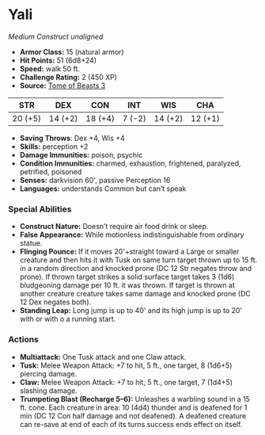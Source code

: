 # Yali

*Medium* *Construct* *unaligned*

- **Armor Class:** 15 (natural armor)
- **Hit Points:** 51 (6d8+24)
- **Speed:** walk 50 ft.
- **Challenge Rating:** 2 (450 XP)
- **Source:** [Tome of Beasts 3](https://koboldpress.com/kpstore/product/tome-of-beasts-2-for-5th-edition/)

| STR | DEX | CON | INT | WIS | CHA |
| --- | --- | --- | --- | --- | --- |
| 20 (+5) | 14 (+2) | 18 (+4) | 7 (-2) | 14 (+2) | 12 (+1) |

- **Saving Throws**: Dex +4, Wis +4
- **Skills:** perception +2
- **Damage Immunities:** poison, psychic
- **Condition Immunities:** charmed, exhaustion, frightened, paralyzed, petrified, poisoned
- **Senses:** darkvision 60', passive Perception 16
- **Languages:** understands Common but can’t speak
### Special Abilities
- **Construct Nature:** Doesn’t require air food drink or sleep.
- **False Appearance:** While motionless indistinguishable from ordinary statue.
- **Flinging Pounce:** If it moves 20'+straight toward a Large or smaller creature and then hits it with Tusk on same turn target thrown up to 15 ft. in a random direction and knocked prone (DC 12 Str negates throw and prone). If thrown target strikes a solid surface target takes 3 (1d6) bludgeoning damage per 10 ft. it was thrown. If target is thrown at another creature creature takes same damage and knocked prone (DC 12 Dex negates both).
- **Standing Leap:** Long jump is up to 40' and its high jump is up to 20' with or with o a running start.
### Actions
- **Multiattack:** One Tusk attack and one Claw attack.
- **Tusk:** Melee Weapon Attack: +7 to hit, 5 ft., one target, 8 (1d6+5) piercing damage.
- **Claw:** Melee Weapon Attack: +7 to hit, 5 ft., one target, 7 (1d4+5) slashing damage.
- **Trumpeting Blast (Recharge 5–6):** Unleashes a warbling sound in a 15 ft. cone. Each creature in area: 10 (4d4) thunder and is deafened for 1 min (DC 12 Con half damage and not deafened). A deafened creature can re-save at end of each of its turns success ends effect on itself.
